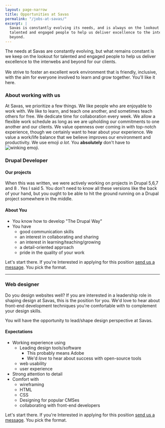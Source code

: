 ```yaml
---
layout: page-narrow
title: Opportunities at Savas
permalink: "/jobs-at-savas/"
excerpt: | 
  Savas is constantly evolving its needs, and is always on the lookout for 
  talented and engaged people to help us deliver excellence to the interwebs and 
  beyond.
---
```


<p class="page-description">
  The needs at Savas are constantly evolving, but what remains constant is we keep 
  on the lookout for talented and engaged people to help us deliver excellence 
  to the interwebs and beyond for our clients.
  
 <br>
 <br> 
  We strive to foster an excellent work environment that is friendly, inclusive, 
  with the aim 
   for everyone involved to learn and grow together. You'll like it here.
</p>

### About working with us
At Savas, we prioritize a few things. We like people who are enjoyable to work 
with. We like to learn, and teach one another, and sometimes teach others for free. 
We dedicate time for collaboration every week. We allow a flexible work schedule 
as long as we are upholding our commitments to one another and our clients. We 
value openness over coming in with top-notch experience, though we certainly want
to hear about your experience. We value a work/life balance that we believe improves 
our environment and productivity. We use emoji _a lot_. You **absolutely** don't have to 
<img src="http://www.emoji-cheat-sheet.com/graphics/emojis/wink.png" alt="winking emoji" class="emoji">.

### Drupal Developer 

#### Our projects
When this was written, we were actively working on projects in Drupal 5,6,7 and 8
. Yes I said 5. You don't need to know all these versions like the back of your
hand, but you ought to be able to hit the ground running on a Drupal project 
somewhere in the middle. 

#### About You 
+ You know how to develop "The Drupal Way" 
+ You have
  + good communication skills
  + an interest in collaborating and sharing
  + an interest in learning/teaching/growing
  + a detail-oriented approach
  + pride in the quality of your work
  
  
Let's start there. 
If you're Interested in applying for this position 
<a href="/contact">send us a message</a>. You pick the format.

---

### Web designer 

Do you design websites well? If you are interested in a leadership role in 
shaping design at Savas, this is the position for you. We'd love to hear
about front-end development techniques you're comfortable with to complement
your design skills.

You will have the opportunity to lead/shape design perspective at Savas.

#### Expectations
+ Working experience using
  + Leading design tools/software
    + This probably means Adobe
    + We'd *love* to hear about success with open-source tools
  + web usability
  + user experience 
+ Strong attention to detail
+ Comfort with
  + wireframing 
  + HTML 
  + CSS 
  + Designing for popular CMSes 
  + collaborating with front-end developers

Let's start there. 
If you're Interested in applying for this position 
<a href="/contact">send us a message</a>. You pick the format.